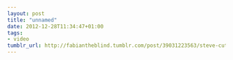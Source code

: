 ```yaml
---
layout: post
title: "unnamed"
date: 2012-12-28T11:34:47+01:00
tags:
- video
tumblr_url: http://fabiantheblind.tumblr.com/post/39031223563/steve-cutts-saz-animation-created-in-flash-and
---
```


